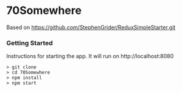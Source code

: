 # 70Somewhere

Based on https://github.com/StephenGrider/ReduxSimpleStarter.git

### Getting Started

Instructions for starting the app. It will run on http://localhost:8080

```
> git clone
> cd 70Somewhere
> npm install
> npm start
```
